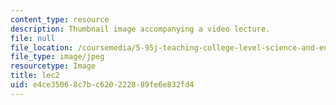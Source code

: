 ```yaml
---
content_type: resource
description: Thumbnail image accompanying a video lecture.
file: null
file_location: /coursemedia/5-95j-teaching-college-level-science-and-engineering-spring-2009/e4ce35068c7bc620222889fe6e832fd4_lec2.jpg
file_type: image/jpeg
resourcetype: Image
title: lec2
uid: e4ce3506-8c7b-c620-2228-89fe6e832fd4
---
```

